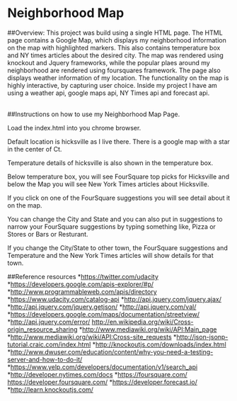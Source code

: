 # Neighborhood Map

##Overview:
This project was build using a single HTML page. The HTML page contains a Google Map, which displays my neighborhood information on the map with highlighted markers. This also contains temperature box and NY times articles about the desired city.  The map was rendered using knockout and Jquery frameworks, while the popular plaes around my neighborhood are rendered using foursquares framework.  The page also displays weather information of my location.  The functionality on the map is highly interactive, by capturing user choice. Inside my project I have am using a weather api, google maps api, NY Times api and forecast api. <br /><br />

##Instructions on how to use my Neighborhood Map Page.

Load the index.html into you chrome browser.

Default location is hicksville as I live there.  There is a google map with a star in the center of Ct.

Temperature details of hicksville is also shown in the temperature box.

Below temperature box, you will see FourSquare top picks for Hicksville and below the Map you will see New York Times articles about Hicksville.

If you click on one of the FourSquare suggestions you will see detail about it on the map.

You can change the City and State and you can also put in suggestions to narrow your FourSquare suggestions by typing something like, Pizza or
Stores or Bars or Resturant.

If you change the City/State to other town, the FourSquare suggestions and Temperature and the New York Times articles will show details for that town.


##Reference resources
*https://twitter.com/udacity 
*https://developers.google.com/apis-explorer/#p/ 
*http://www.programmableweb.com/apis/directory 
*https://www.udacity.com/catalog-api 
*http://api.jquery.com/jquery.ajax/ 
*http://api.jquery.com/jquery.getjson/ 
*http://api.jquery.com/val/ 
*https://developers.google.com/maps/documentation/streetview/ 
*http://api.jquery.com/error/ http://en.wikipedia.org/wiki/Cross-origin_resource_sharing 
*http://www.mediawiki.org/wiki/API:Main_page 
*http://www.mediawiki.org/wiki/API:Cross-site_requests 
*http://json-jsonp-tutorial.craic.com/index.html 
*http://knockoutjs.com/downloads/index.html 
*http://www.dwuser.com/education/content/why-you-need-a-testing-server-and-how-to-do-it/ 
*https://www.yelp.com/developers/documentation/v1/search_api 
*http://developer.nytimes.com/docs 
*https://foursquare.com/ https://developer.foursquare.com/ 
*https://developer.forecast.io/ 
*http://learn.knockoutjs.com/




